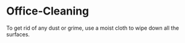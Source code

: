 # Office-Cleaning
 To get rid of any dust or grime, use a moist cloth to wipe down all the surfaces.
